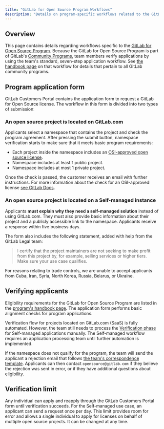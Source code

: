 ```yaml
---
title: "GitLab for Open Source Program Workflows"
description: "Details on program-specific workflows related to the GitLab for Open Source Program"
---
```


## Overview

This page contains details regarding workflows specific to the [GitLab for Open Source Program](https://about.gitlab.com/solutions/open-source/).
Because the GitLab for Open Source Program is part of GitLab's [Community Programs](/handbook/marketing/developer-relations/community-programs/), team members verify applications by using the team's standard, seven-step application workflow.
See [the handbook page](/handbook/marketing/developer-relations/community-programs/community-programs-workflows/) on that workflow for details that pertain to all GitLab community programs.

## Program application form

GitLab Customers Portal contains the application form to request a GitLab for Open Source license.
The workflow in this form is divided into two types of submission:

### An open source project is located on GitLab.com

Applicants select a namespace that contains the project and check the program agreement. After pressing the submit button, namespace verification starts to make sure that it meets basic program requirements:

* Each project inside the namespace includes an [OSI-approved open source license](https://opensource.org/licenses).
* Namespace includes at least 1 public project.
* Namespace includes at most 1 private project.

Once the check is passed, the customer receives an email with further instructions.
For more information about the check for an OSI-approved license [see GitLab Docs](https://docs.gitlab.com/ee/subscriptions/community_programs.html#gitlab-for-open-source).

### An open source project is located on a Self-managed instance

Applicants **must explain why they need a self-managed solution** instead of using GitLab.com. They must also provide basic information about their project and a publicly accessible link to the namespace. Applicants receive a response within five business days.

The form also includes the following statement, added with help from the GitLab Legal team:

> I certify that the project maintainers are not seeking to make profit from this project by, for example, selling services or higher tiers. Make sure your use case qualifies.

For reasons relating to trade controls, we are unable to accept applicants from Cuba, Iran, Syria, North Korea, Russia, Belarus, or Ukraine.

## Verifying applicants

Eligibility requirements for the GitLab for Open Source Program are listed in the [program's handbook page](/handbook/marketing/developer-relations/community-programs/open-source-program/).
The application form performs basic alignment checks for program applications.

Verification flow for projects located on GitLab.com (SaaS) is fully automated. However, the team still needs to process the [Verification phase](/handbook/marketing/developer-relations/community-programs/community-programs-workflows/#verification) for Self-managed applications manually.
The Self-managed workflow requires an application processing team until further automation is implemented.

If the namespace does not qualify for the program, the team will send the applicant a rejection email that follows [the team's correspondence template](https://gitlab.com/gitlab-com/marketing/developer-relations/community-programs/operations/-/tree/main/support-macros/opensource).
Applicants can then contact `opensource@gitlab.com` if they believe the rejection was sent in error, or if they have additional questions about eligibility.

## Verification limit

Any individual can apply and reapply through the GitLab Customers Portal form until verification succeeds. For the Self-managed use case, an applicant can send a request once per day.
This limit provides room for error and allows a single individual to apply for licenses on behalf of multiple open source projects.
It can be changed at any time.
